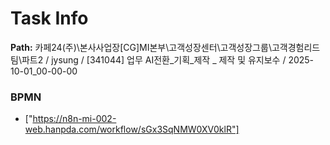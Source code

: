 # Task Info

**Path:** 카페24(주)\본사사업장\[CG]MI본부\고객성장센터\고객성장그룹\고객경험리드팀\파트2 / jysung / [341044] 업무 AI전환_기획_제작 _ 제작 및 유지보수 / 2025-10-01_00-00-00

### BPMN
- ["https://n8n-mi-002-web.hanpda.com/workflow/sGx3SqNMW0XV0klR"]

